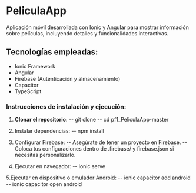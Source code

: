 # PeliculaApp

Aplicación móvil desarrollada con Ionic y Angular para mostrar información sobre películas, incluyendo detalles y funcionalidades interactivas.

## Tecnologías empleadas:

- Ionic Framework
- Angular
- Firebase (Autenticación y almacenamiento)
- Capacitor
- TypeScript

### Instrucciones de instalación y ejecución:

1. **Clonar el repositorio**:
-- git clone <URL-del-repositorio>
-- cd pf1_PeliculaApp-master

3. Instalar dependencias:
-- npm install

5. Configurar Firebase:
-- Asegúrate de tener un proyecto en Firebase.
-- Coloca tus configuraciones dentro de .firebase/ y firebase.json si necesitas personalizarlo.

6. Ejecutar en navegador:
-- ionic serve

5.Ejecutar en dispositivo o emulador Android:
-- ionic capacitor add android
-- ionic capacitor open android
